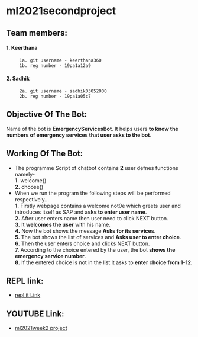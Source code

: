 # ml2021secondproject
## Team members:<br />
  #### 1. Keerthana<br />
         1a. git username - keerthana360
         1b. reg number - 19pa1a12a9
  #### 2. Sadhik<br />
         2a. git username - sadhik03052000
         2b. reg number - 19pa1a05c7
## Objective Of The Bot:<br />
Name of the bot is **EmergencyServicesBot**. It helps users **to know the numbers of emergency services that user asks to the bot**.<br />
## Working Of The Bot:
* The programme Script of chatbot contains **2** user defnes functions namely-<br />
              **1.** welcome()<br />
              **2.** choose()<br />
* When we run the program the following steps will be performed respectively...<br />
           **1.** Firstly webpage contains a welcome not0e which greets user and introduces itself as SAP and **asks to enter user name**.<br />
           **2.** After user enters name then user need to click NEXT button.<br />
           **3.** It **welcomes the user** with his name.<br />
           **4.** Now the bot shows the message **Asks for its services**.<br />
           **5.** The bot shows the list of services and **Asks user to enter choice**.<br />
           **6.** Then the user enters choice and clicks NEXT button.<br />
           **7.** According to the choice entered by the user, the bot **shows the emergency service number**.<br />
           **8.** If the entered choice is not in the list it asks to **enter choice from 1-12**.<br />
## REPL link:
* [repl.it Link](https://repl.it/@sadhik03052000/StableBeneficialBackground#script.js)<br />
## YOUTUBE Link:
* [ml2021week2 project](https://youtu.be/igAGyewPvrs)<br />
